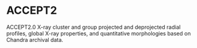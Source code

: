 # ACCEPT2

ACCEPT2.0 X-ray cluster and group projected and deprojected radial profiles, global X-ray properties, and quantitative morphologies based on Chandra archival data.
